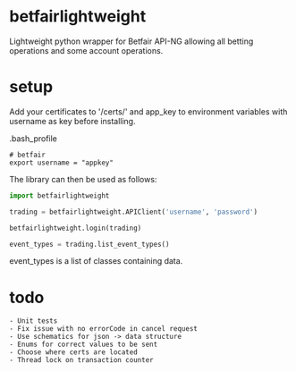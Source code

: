 # betfairlightweight

Lightweight python wrapper for Betfair API-NG allowing all betting operations and some account operations.

# setup

Add your certificates to '/certs/' and app_key to environment variables with username as key before installing.

.bash_profile
```
# betfair
export username = "appkey"
```

The library can then be used as follows:

```python
import betfairlightweight

trading = betfairlightweight.APIClient('username', 'password')

betfairlightweight.login(trading)
```


```python
event_types = trading.list_event_types()
```

event_types is a list of classes containing data.

# todo

    - Unit tests
    - Fix issue with no errorCode in cancel request
    - Use schematics for json -> data structure
    - Enums for correct values to be sent
    - Choose where certs are located
    - Thread lock on transaction counter
